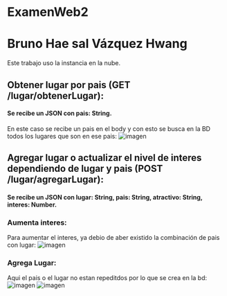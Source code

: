 # ExamenWeb2
# Bruno Hae sal Vázquez Hwang

Este trabajo uso la instancia en la nube.

## Obtener lugar por pais (GET /lugar/obtenerLugar):
#### Se recibe un JSON con pais: String.
En este caso se recibe un pais en el body y con esto se busca en la BD todos los lugares que son en ese pais:
![imagen](https://user-images.githubusercontent.com/61795705/138372607-fc671db7-46f0-495d-a58a-c390a6ae32c0.png)

## Agregar lugar o actualizar el nivel de interes dependiendo de lugar y pais (POST /lugar/agregarLugar):
#### Se recibe un JSON con lugar: String, pais: String, atractivo: String, interes: Number.
### Aumenta interes:
Para aumentar el interes, ya debio de aber existido la combinación de pais con lugar:
![imagen](https://user-images.githubusercontent.com/61795705/138372691-96b1d443-6032-4a9b-ae0d-4d31d90f8148.png)
### Agrega Lugar:
Aqui el pais o el lugar no estan repeditdos por lo que se crea en la bd:
![imagen](https://user-images.githubusercontent.com/61795705/138372744-c92cb1f6-ab1c-40de-9f14-5a54d3c4c596.png)
![imagen](https://user-images.githubusercontent.com/61795705/138372758-790f1473-4102-4cd8-b039-c9af1bf6c853.png)
